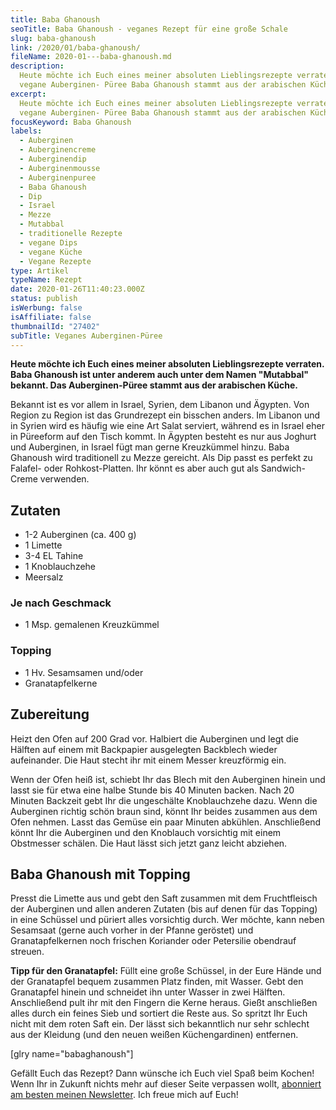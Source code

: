 ```yaml
---
title: Baba Ghanoush
seoTitle: Baba Ghanoush - veganes Rezept für eine große Schale
slug: baba-ghanoush
link: /2020/01/baba-ghanoush/
fileName: 2020-01---baba-ghanoush.md
description:
  Heute möchte ich Euch eines meiner absoluten Lieblingsrezepte verraten. Das
  vegane Auberginen- Püree Baba Ghanoush stammt aus der arabischen Küche.
excerpt:
  Heute möchte ich Euch eines meiner absoluten Lieblingsrezepte verraten. Das
  vegane Auberginen- Püree Baba Ghanoush stammt aus der arabischen Küche.
focusKeyword: Baba Ghanoush
labels:
  - Auberginen
  - Auberginencreme
  - Auberginendip
  - Auberginenmousse
  - Auberginenpuree
  - Baba Ghanoush
  - Dip
  - Israel
  - Mezze
  - Mutabbal
  - traditionelle Rezepte
  - vegane Dips
  - vegane Küche
  - Vegane Rezepte
type: Artikel
typeName: Rezept
date: 2020-01-26T11:40:23.000Z
status: publish
isWerbung: false
isAffiliate: false
thumbnailId: "27402"
subTitle: Veganes Auberginen-Püree
---
```


<strong>Heute möchte ich Euch eines meiner absoluten Lieblingsrezepte verraten.
Baba Ghanoush ist unter anderem auch unter dem Namen "Mutabbal" bekannt. Das
Auberginen-Püree stammt aus der arabischen Küche. </strong>

Bekannt ist es vor allem in Israel, Syrien, dem Libanon und Ägypten. Von Region
zu Region ist das Grundrezept ein bisschen anders. Im Libanon und in Syrien wird
es häufig wie eine Art Salat serviert, während es in Israel eher in Püreeform
auf den Tisch kommt. In Ägypten besteht es nur aus Joghurt und Auberginen, in
Israel fügt man gerne Kreuzkümmel hinzu. Baba Ghanoush wird traditionell zu
Mezze gereicht. Als Dip passt es perfekt zu Falafel- oder Rohkost-Platten. Ihr
könnt es aber auch gut als Sandwich-Creme verwenden.

## Zutaten

<ul>
    <li>1-2 Auberginen (ca. 400 g)</li>
    <li>1 Limette</li>
    <li>3-4 EL Tahine</li>
    <li>1 Knoblauchzehe</li>
    <li>Meersalz</li>
</ul>

### Je nach Geschmack

<ul>
    <li>1 Msp. gemalenen Kreuzkümmel</li>
</ul>

### Topping

<ul>
    <li>1 Hv. Sesamsamen und/oder</li>
    <li>Granatapfelkerne</li>
</ul>

## Zubereitung

Heizt den Ofen auf 200 Grad vor. Halbiert die Auberginen und legt die Hälften
auf einem mit Backpapier ausgelegten Backblech wieder aufeinander. Die Haut
stecht ihr mit einem Messer kreuzförmig ein.

Wenn der Ofen heiß ist, schiebt Ihr das Blech mit den Auberginen hinein und
lasst sie für etwa eine halbe Stunde bis 40 Minuten backen. Nach 20 Minuten
Backzeit gebt Ihr die ungeschälte Knoblauchzehe dazu. Wenn die Auberginen
richtig schön braun sind, könnt Ihr beides zusammen aus dem Ofen nehmen. Lasst
das Gemüse ein paar Minuten abkühlen. Anschließend könnt Ihr die Auberginen und
den Knoblauch vorsichtig mit einem Obstmesser schälen. Die Haut lässt sich jetzt
ganz leicht abziehen.

## Baba Ghanoush mit Topping

Presst die Limette aus und gebt den Saft zusammen mit dem Fruchtfleisch der
Auberginen und allen anderen Zutaten (bis auf denen für das Topping) in eine
Schüssel und püriert alles vorsichtig durch. Wer möchte, kann neben Sesamsaat
(gerne auch vorher in der Pfanne geröstet) und Granatapfelkernen noch frischen
Koriander oder Petersilie obendrauf streuen.

<strong>Tipp für den Granatapfel:</strong> Füllt eine große Schüssel, in der
Eure Hände und der Granatapfel bequem zusammen Platz finden, mit Wasser. Gebt
den Granatapfel hinein und schneidet ihn unter Wasser in zwei Hälften.
Anschließend pult ihr mit den Fingern die Kerne heraus. Gießt anschließen alles
durch ein feines Sieb und sortiert die Reste aus. So spritzt Ihr Euch nicht mit
dem roten Saft ein. Der lässt sich bekanntlich nur sehr schlecht aus der
Kleidung (und den neuen weißen Küchengardinen) entfernen.

[glry name="babaghanoush"]

Gefällt Euch das Rezept? Dann wünsche ich Euch viel Spaß beim Kochen! Wenn Ihr
in Zukunft nichts mehr auf dieser Seite verpassen wollt,
[abonniert am besten meinen Newsletter](#newsletter). Ich freue mich auf Euch!
